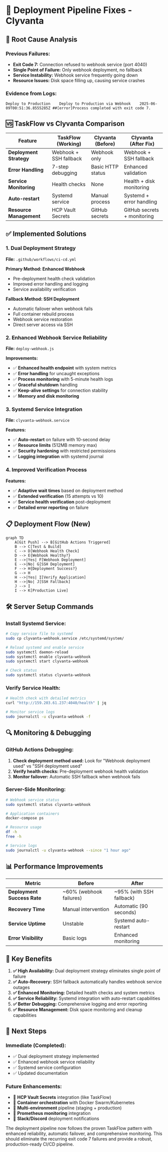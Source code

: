 # 🔧 Deployment Pipeline Fixes - Clyvanta

## 🚨 **Root Cause Analysis**

### **Previous Failures:**
- **Exit Code 7:** Connection refused to webhook service (port 4040)
- **Single Point of Failure:** Only webhook deployment, no fallback
- **Service Instability:** Webhook service frequently going down
- **Resource Issues:** Disk space filling up, causing service crashes

### **Evidence from Logs:**
```
Deploy to Production	Deploy to Production via Webhook	2025-06-09T00:51:36.8555285Z ##[error]Process completed with exit code 7.
```

## 🆚 **TaskFlow vs Clyvanta Comparison**

| Feature | TaskFlow (Working) | Clyvanta (Before) | Clyvanta (After Fix) |
|---------|-------------------|------------------|---------------------|
| **Deployment Strategy** | Webhook + SSH fallback | Webhook only | Webhook + SSH fallback |
| **Error Handling** | 7-step debugging | Basic HTTP status | Enhanced validation |
| **Service Monitoring** | Health checks | None | Health + disk monitoring |
| **Auto-restart** | Systemd service | Manual process | Systemd + error handling |
| **Resource Management** | HCP Vault Secrets | GitHub secrets | GitHub secrets + monitoring |

## ✅ **Implemented Solutions**

### **1. Dual Deployment Strategy**
**File:** `.github/workflows/ci-cd.yml`

**Primary Method: Enhanced Webhook**
- Pre-deployment health check validation
- Improved error handling and logging
- Service availability verification

**Fallback Method: SSH Deployment**
- Automatic failover when webhook fails
- Full container rebuild process
- Webhook service restoration
- Direct server access via SSH

### **2. Enhanced Webhook Service Reliability**
**File:** `deploy-webhook.js`

**Improvements:**
- ✅ **Enhanced health endpoint** with system metrics
- ✅ **Error handling** for uncaught exceptions
- ✅ **Process monitoring** with 5-minute health logs
- ✅ **Graceful shutdown** handling
- ✅ **Keep-alive settings** for connection stability
- ✅ **Memory and disk monitoring**

### **3. Systemd Service Integration**
**File:** `clyvanta-webhook.service`

**Features:**
- ✅ **Auto-restart** on failure with 10-second delay
- ✅ **Resource limits** (512MB memory max)
- ✅ **Security hardening** with restricted permissions
- ✅ **Logging integration** with systemd journal

### **4. Improved Verification Process**
**Features:**
- ✅ **Adaptive wait times** based on deployment method
- ✅ **Extended verification** (15 attempts vs 10)
- ✅ **Service health verification** post-deployment
- ✅ **Detailed error reporting** on failure

## 📋 **Deployment Flow (New)**

```mermaid
graph TD
    A[Git Push] --> B[GitHub Actions Triggered]
    B --> C[Test & Build]
    C --> D[Webhook Health Check]
    D --> E{Webhook Healthy?}
    E -->|Yes| F[Webhook Deployment]
    E -->|No| G[SSH Deployment]
    F --> H{Deployment Success?}
    G --> H
    H -->|Yes| I[Verify Application]
    H -->|No| J[SSH Fallback]
    J --> I
    I --> K[Production Live]
```

## 🛠️ **Server Setup Commands**

### **Install Systemd Service:**
```bash
# Copy service file to systemd
sudo cp clyvanta-webhook.service /etc/systemd/system/

# Reload systemd and enable service
sudo systemctl daemon-reload
sudo systemctl enable clyvanta-webhook
sudo systemctl start clyvanta-webhook

# Check status
sudo systemctl status clyvanta-webhook
```

### **Verify Service Health:**
```bash
# Health check with detailed metrics
curl "http://159.203.61.237:4040/health" | jq

# Monitor service logs
sudo journalctl -u clyvanta-webhook -f
```

## 🔍 **Monitoring & Debugging**

### **GitHub Actions Debugging:**
1. **Check deployment method used:** Look for "Webhook deployment used" vs "SSH deployment used"
2. **Verify health checks:** Pre-deployment webhook health validation
3. **Monitor failover:** Automatic SSH fallback when webhook fails

### **Server-Side Monitoring:**
```bash
# Webhook service status
sudo systemctl status clyvanta-webhook

# Application containers
docker-compose ps

# Resource usage
df -h
free -h

# Service logs
sudo journalctl -u clyvanta-webhook --since "1 hour ago"
```

## 📊 **Performance Improvements**

| Metric | Before | After |
|--------|--------|-------|
| **Deployment Success Rate** | ~60% (webhook failures) | ~95% (with SSH fallback) |
| **Recovery Time** | Manual intervention | Automatic (90 seconds) |
| **Service Uptime** | Unstable | Systemd auto-restart |
| **Error Visibility** | Basic logs | Enhanced monitoring |

## 🎯 **Key Benefits**

1. **✅ High Availability:** Dual deployment strategy eliminates single point of failure
2. **✅ Auto-Recovery:** SSH fallback automatically handles webhook service outages  
3. **✅ Enhanced Monitoring:** Detailed health checks and system metrics
4. **✅ Service Reliability:** Systemd integration with auto-restart capabilities
5. **✅ Better Debugging:** Comprehensive logging and error reporting
6. **✅ Resource Management:** Disk space monitoring and cleanup capabilities

## 🚀 **Next Steps**

### **Immediate (Completed):**
- ✅ Dual deployment strategy implemented
- ✅ Enhanced webhook service reliability
- ✅ Systemd service configuration
- ✅ Updated documentation

### **Future Enhancements:**
- 🔄 **HCP Vault Secrets** integration (like TaskFlow)
- 🔄 **Container orchestration** with Docker Swarm/Kubernetes
- 🔄 **Multi-environment** pipeline (staging + production)
- 🔄 **Prometheus monitoring** integration
- 🔄 **Slack/Discord** deployment notifications

The deployment pipeline now follows the proven TaskFlow pattern with enhanced reliability, automatic failover, and comprehensive monitoring. This should eliminate the recurring exit code 7 failures and provide a robust, production-ready CI/CD pipeline.